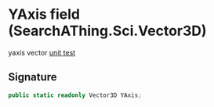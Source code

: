 # YAxis field (SearchAThing.Sci.Vector3D)
yaxis vector
            [unit test](/test/Vector3D/Vector3DTest_0004.cs)

## Signature
```csharp
public static readonly Vector3D YAxis;
```
